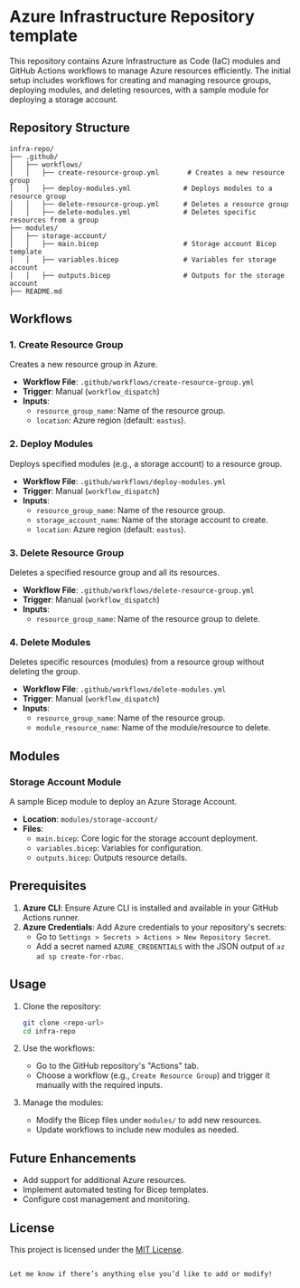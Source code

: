 # Azure Infrastructure Repository template

This repository contains Azure Infrastructure as Code (IaC) modules and GitHub Actions workflows to manage Azure resources efficiently. The initial setup includes workflows for creating and managing resource groups, deploying modules, and deleting resources, with a sample module for deploying a storage account.

## Repository Structure

```
infra-repo/
├── .github/
│   ├── workflows/
│   │   ├── create-resource-group.yml       # Creates a new resource group
│   │   ├── deploy-modules.yml             # Deploys modules to a resource group
│   │   ├── delete-resource-group.yml      # Deletes a resource group
│   │   ├── delete-modules.yml             # Deletes specific resources from a group
├── modules/
│   ├── storage-account/
│   │   ├── main.bicep                     # Storage account Bicep template
│   │   ├── variables.bicep                # Variables for storage account
│   │   ├── outputs.bicep                  # Outputs for the storage account
├── README.md
```

## Workflows

### 1. Create Resource Group
Creates a new resource group in Azure.
- **Workflow File**: `.github/workflows/create-resource-group.yml`
- **Trigger**: Manual (`workflow_dispatch`)
- **Inputs**:
  - `resource_group_name`: Name of the resource group.
  - `location`: Azure region (default: `eastus`).

### 2. Deploy Modules
Deploys specified modules (e.g., a storage account) to a resource group.
- **Workflow File**: `.github/workflows/deploy-modules.yml`
- **Trigger**: Manual (`workflow_dispatch`)
- **Inputs**:
  - `resource_group_name`: Name of the resource group.
  - `storage_account_name`: Name of the storage account to create.
  - `location`: Azure region (default: `eastus`).

### 3. Delete Resource Group
Deletes a specified resource group and all its resources.
- **Workflow File**: `.github/workflows/delete-resource-group.yml`
- **Trigger**: Manual (`workflow_dispatch`)
- **Inputs**:
  - `resource_group_name`: Name of the resource group to delete.

### 4. Delete Modules
Deletes specific resources (modules) from a resource group without deleting the group.
- **Workflow File**: `.github/workflows/delete-modules.yml`
- **Trigger**: Manual (`workflow_dispatch`)
- **Inputs**:
  - `resource_group_name`: Name of the resource group.
  - `module_resource_name`: Name of the module/resource to delete.

## Modules

### Storage Account Module
A sample Bicep module to deploy an Azure Storage Account.
- **Location**: `modules/storage-account/`
- **Files**:
  - `main.bicep`: Core logic for the storage account deployment.
  - `variables.bicep`: Variables for configuration.
  - `outputs.bicep`: Outputs resource details.

## Prerequisites

1. **Azure CLI**: Ensure Azure CLI is installed and available in your GitHub Actions runner.
2. **Azure Credentials**: Add Azure credentials to your repository's secrets:
   - Go to `Settings > Secrets > Actions > New Repository Secret`.
   - Add a secret named `AZURE_CREDENTIALS` with the JSON output of `az ad sp create-for-rbac`.

## Usage

1. Clone the repository:
   ```bash
   git clone <repo-url>
   cd infra-repo
   ```

2. Use the workflows:
   - Go to the GitHub repository's "Actions" tab.
   - Choose a workflow (e.g., `Create Resource Group`) and trigger it manually with the required inputs.

3. Manage the modules:
   - Modify the Bicep files under `modules/` to add new resources.
   - Update workflows to include new modules as needed.

## Future Enhancements

- Add support for additional Azure resources.
- Implement automated testing for Bicep templates.
- Configure cost management and monitoring.

## License

This project is licensed under the [MIT License](LICENSE).
```

Let me know if there’s anything else you’d like to add or modify!
